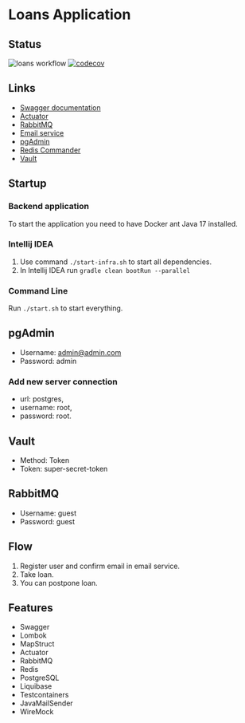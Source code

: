 # Loans Application

## Status

![loans workflow](https://github.com/osber1/loans/actions/workflows/gradle.yml/badge.svg)
[![codecov](https://codecov.io/gh/osber1/loans/branch/master/graph/badge.svg?token=2KOECLUD4M)](https://codecov.io/gh/osber1/loans)

## Links

- [Swagger documentation](http://localhost:8080/swagger-ui.html)
- [Actuator](http://localhost:8080/actuator)
- [RabbitMQ](http://localhost:15672)
- [Email service](http://localhost:1080)
- [pgAdmin](http://localhost:5050)
- [Redis Commander](http://localhost:5123)
- [Vault](http://localhost:8200)

## Startup

### Backend application

To start the application you need to have Docker ant Java 17 installed.

### Intellij IDEA

1) Use command `./start-infra.sh` to start all dependencies.
2) In Intellij IDEA run `gradle clean bootRun --parallel`

### Command Line

Run `./start.sh` to start everything.

## pgAdmin

* Username: admin@admin.com
* Password: admin

### Add new server connection

- url: postgres,
- username: root,
- password: root.

## Vault

* Method: Token
* Token: super-secret-token

## RabbitMQ

* Username: guest
* Password: guest

## Flow

1) Register user and confirm email in email service.
2) Take loan.
3) You can postpone loan.

## Features

* Swagger
* Lombok
* MapStruct
* Actuator
* RabbitMQ
* Redis
* PostgreSQL
* Liquibase
* Testcontainers
* JavaMailSender
* WireMock
